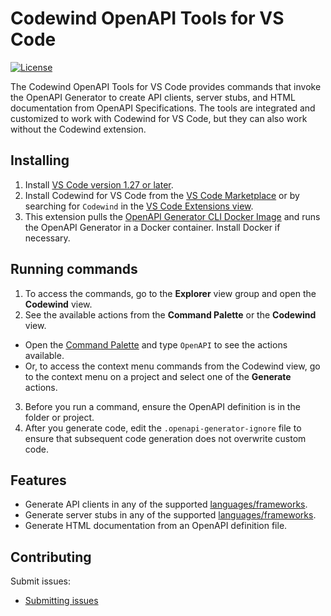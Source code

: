 # Codewind OpenAPI Tools for VS Code

[![License](https://img.shields.io/badge/License-EPL%202.0-red.svg?label=license&logo=eclipse)](https://www.eclipse.org/legal/epl-2.0/)

The Codewind OpenAPI Tools for VS Code provides commands that invoke the OpenAPI Generator to create API clients, server stubs, and HTML documentation from OpenAPI Specifications. The tools are integrated and customized to work with Codewind for VS Code, but they can also work without the Codewind extension.

## Installing

1. Install [VS Code version 1.27 or later](https://code.visualstudio.com/download).
2. Install Codewind for VS Code from the [VS Code Marketplace](https://marketplace.visualstudio.com/items?itemName=IBM.codewind-tools) or by searching for `Codewind` in the [VS Code Extensions view](https://code.visualstudio.com/docs/editor/extension-gallery#_browse-for-extensions).
3. This extension pulls the [OpenAPI Generator CLI Docker Image](https://github.com/OpenAPITools/openapi-generator#16---docker) and runs the OpenAPI Generator in a Docker container. Install Docker if necessary.

## Running commands
1. To access the commands, go to the **Explorer** view group and open the **Codewind** view.
2. See the available actions from the **Command Palette** or the **Codewind** view.
  - Open the [Command Palette](https://code.visualstudio.com/docs/getstarted/userinterface#_command-palette) and type `OpenAPI` to see the actions available.
  - Or, to access the context menu commands from the Codewind view, go to the context menu on a project and select one of the **Generate** actions.
3. Before you run a command, ensure the OpenAPI definition is in the folder or project.
4. After you generate code, edit the `.openapi-generator-ignore` file to ensure that subsequent code generation does not overwrite custom code.

## Features
- Generate API clients in any of the supported [languages/frameworks](https://github.com/OpenAPITools/openapi-generator#overview).
- Generate server stubs in any of the supported [languages/frameworks](https://github.com/OpenAPITools/openapi-generator#overview).
- Generate HTML documentation from an OpenAPI definition file.

## Contributing
Submit issues:
- [Submitting issues](https://github.com/eclipse/codewind-openapi-eclipse/issues)